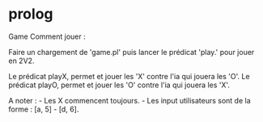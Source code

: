 prolog
======

Game
Comment jouer :

Faire un chargement de 'game.pl' puis lancer le prédicat 'play.' pour jouer en 2V2.

Le prédicat playX, permet et jouer les 'X' contre l'ia qui jouera les 'O'.
Le prédicat playO, permet et jouer les 'O' contre l'ia qui jouera les 'X'.

A noter : 
    - Les X commencent toujours.
    - Les input utilisateurs sont de la forme :
            [a, 5] - [d, 6].
